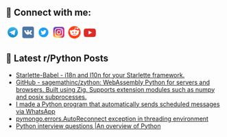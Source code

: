 ## 🔎 Connect with me:
[<img src="https://github.com/bullbesh/bullbesh/blob/main/images/Telegram.png" width="32" height="32" />](https://t.me/bullbesh)
[<img src="https://github.com/bullbesh/bullbesh/blob/main/images/VK.png" width="32" height="32" />](https://vk.com/bullbesh)
[<img src="https://github.com/bullbesh/bullbesh/blob/main/images/Twitter.png" width="32" height="32" />](https://twitter.com/bullbesh1)
[<img src="https://github.com/bullbesh/bullbesh/blob/main/images/Instagram.png" width="32" height="32" />](https://www.instagram.com/bullbesh)
[<img src="https://github.com/bullbesh/bullbesh/blob/main/images/Reddit.png" width="32" height="32" />](https://www.reddit.com/user/bullbesh)
[<img src="https://github.com/bullbesh/bullbesh/blob/main/images/YouTube.png" width="32" height="32" />](https://www.youtube.com/channel/UCtfjRs6uzgq5mfm8S06WTcg)

## 📕 Latest r/Python Posts
<!-- BLOG-POST-LIST:START -->
- [Starlette-Babel - i18n and l10n for your Starlette framework.](https://www.reddit.com/r/Python/comments/xy5fub/starlettebabel_i18n_and_l10n_for_your_starlette/)
- [GitHub - sagemathinc/zython: WebAssembly Python for servers and browsers. Built using Zig. Supports extension modules such as numpy and posix subprocesses.](https://www.reddit.com/r/Python/comments/xy4ah5/github_sagemathinczython_webassembly_python_for/)
- [I made a Python program that automatically sends scheduled messages via WhatsApp](https://www.reddit.com/r/Python/comments/xy2qbv/i_made_a_python_program_that_automatically_sends/)
- [pymongo.errors.AutoReconnect exception in threading environment](https://www.reddit.com/r/Python/comments/xy1bwz/pymongoerrorsautoreconnect_exception_in_threading/)
- [Python interview questions |An overview of Python](https://www.reddit.com/r/Python/comments/xy0wcc/python_interview_questions_an_overview_of_python/)
<!-- BLOG-POST-LIST:END -->
